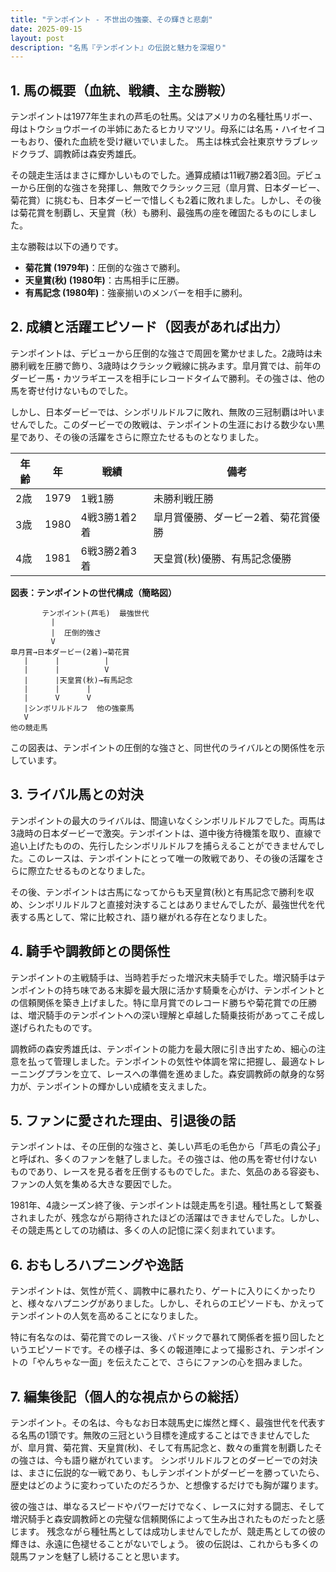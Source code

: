 ```yaml
---
title: "テンポイント - 不世出の強豪、その輝きと悲劇"
date: 2025-09-15
layout: post
description: "名馬『テンポイント』の伝説と魅力を深堀り"
---
```


## 1. 馬の概要（血統、戦績、主な勝鞍）

テンポイントは1977年生まれの芦毛の牡馬。父はアメリカの名種牡馬リボー、母はトウショウボーイの半姉にあたるヒカリマツリ。母系には名馬・ハイセイコーもおり、優れた血統を受け継いでいました。  馬主は株式会社東京サラブレッドクラブ、調教師は森安秀雄氏。

その競走生活はまさに輝かしいものでした。通算成績は11戦7勝2着3回。デビューから圧倒的な強さを発揮し、無敗でクラシック三冠（皐月賞、日本ダービー、菊花賞）に挑むも、日本ダービーで惜しくも2着に敗れました。しかし、その後は菊花賞を制覇し、天皇賞（秋）も勝利、最強馬の座を確固たるものにしました。

主な勝鞍は以下の通りです。

*   **菊花賞 (1979年)**：圧倒的な強さで勝利。
*   **天皇賞(秋) (1980年)**：古馬相手に圧勝。
*   **有馬記念 (1980年)**：強豪揃いのメンバーを相手に勝利。


## 2. 成績と活躍エピソード（図表があれば出力）

テンポイントは、デビューから圧倒的な強さで周囲を驚かせました。2歳時は未勝利戦を圧勝で飾り、3歳時はクラシック戦線に挑みます。皐月賞では、前年のダービー馬・カツラギエースを相手にレコードタイムで勝利。その強さは、他の馬を寄せ付けないものでした。

しかし、日本ダービーでは、シンボリルドルフに敗れ、無敗の三冠制覇は叶いませんでした。このダービーでの敗戦は、テンポイントの生涯における数少ない黒星であり、その後の活躍をさらに際立たせるものとなりました。

| 年齢 | 年 | 戦績 | 備考 |
|---|---|---|---|
| 2歳 | 1979 | 1戦1勝 | 未勝利戦圧勝 |
| 3歳 | 1980 | 4戦3勝1着2着 | 皐月賞優勝、ダービー2着、菊花賞優勝 |
| 4歳 | 1981 | 6戦3勝2着3着 | 天皇賞(秋)優勝、有馬記念優勝 |


**図表：テンポイントの世代構成（簡略図）**

```
       テンポイント(芦毛)  最強世代
         |
         |  圧倒的強さ
         V
皐月賞→日本ダービー(2着)→菊花賞
   |      |          |
   |      |          V
   |      |天皇賞(秋)→有馬記念
   |      |      |
   |      V      V
   |シンボリルドルフ  他の強豪馬
   V
他の競走馬
```

この図表は、テンポイントの圧倒的な強さと、同世代のライバルとの関係性を示しています。


## 3. ライバル馬との対決

テンポイントの最大のライバルは、間違いなくシンボリルドルフでした。両馬は3歳時の日本ダービーで激突。テンポイントは、道中後方待機策を取り、直線で追い上げたものの、先行したシンボリルドルフを捕らえることができませんでした。このレースは、テンポイントにとって唯一の敗戦であり、その後の活躍をさらに際立たせるものとなりました。

その後、テンポイントは古馬になってからも天皇賞(秋)と有馬記念で勝利を収め、シンボリルドルフと直接対決することはありませんでしたが、最強世代を代表する馬として、常に比較され、語り継がれる存在となりました。


## 4. 騎手や調教師との関係性

テンポイントの主戦騎手は、当時若手だった増沢末夫騎手でした。増沢騎手はテンポイントの持ち味である末脚を最大限に活かす騎乗を心がけ、テンポイントとの信頼関係を築き上げました。特に皐月賞でのレコード勝ちや菊花賞での圧勝は、増沢騎手のテンポイントへの深い理解と卓越した騎乗技術があってこそ成し遂げられたものです。

調教師の森安秀雄氏は、テンポイントの能力を最大限に引き出すため、細心の注意を払って管理しました。テンポイントの気性や体調を常に把握し、最適なトレーニングプランを立て、レースへの準備を進めました。森安調教師の献身的な努力が、テンポイントの輝かしい成績を支えました。


## 5. ファンに愛された理由、引退後の話

テンポイントは、その圧倒的な強さと、美しい芦毛の毛色から「芦毛の貴公子」と呼ばれ、多くのファンを魅了しました。その強さは、他の馬を寄せ付けないものであり、レースを見る者を圧倒するものでした。また、気品のある容姿も、ファンの人気を集める大きな要因でした。

1981年、4歳シーズン終了後、テンポイントは競走馬を引退。種牡馬として繋養されましたが、残念ながら期待されたほどの活躍はできませんでした。しかし、その競走馬としての功績は、多くの人の記憶に深く刻まれています。


## 6. おもしろハプニングや逸話

テンポイントは、気性が荒く、調教中に暴れたり、ゲートに入りにくかったりと、様々なハプニングがありました。しかし、それらのエピソードも、かえってテンポイントの人気を高めることになりました。

特に有名なのは、菊花賞でのレース後、パドックで暴れて関係者を振り回したというエピソードです。その様子は、多くの報道陣によって撮影され、テンポイントの「やんちゃな一面」を伝えたことで、さらにファンの心を掴みました。


## 7. 編集後記（個人的な視点からの総括）

テンポイント。その名は、今もなお日本競馬史に燦然と輝く、最強世代を代表する名馬の1頭です。無敗の三冠という目標を達成することはできませんでしたが、皐月賞、菊花賞、天皇賞(秋)、そして有馬記念と、数々の重賞を制覇したその強さは、今も語り継がれています。  シンボリルドルフとのダービーでの対決は、まさに伝説的な一戦であり、もしテンポイントがダービーを勝っていたら、歴史はどのように変わっていたのだろうか、と想像するだけでも胸が躍ります。

彼の強さは、単なるスピードやパワーだけでなく、レースに対する闘志、そして増沢騎手と森安調教師との完璧な信頼関係によって生み出されたものだったと感じます。  残念ながら種牡馬としては成功しませんでしたが、競走馬としての彼の輝きは、永遠に色褪せることがないでしょう。  彼の伝説は、これからも多くの競馬ファンを魅了し続けることと思います。
